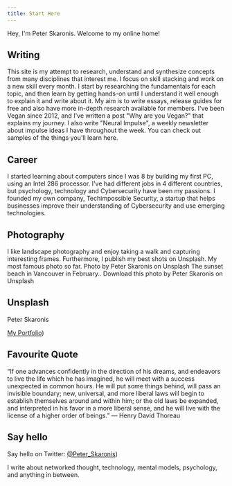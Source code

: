 ```yaml
---
title: Start Here
---
```


Hey, I'm Peter Skaronis. Welcome to my online home!

## Writing
This site is my attempt to research, understand and synthesize concepts from many disciplines that interest me.
I focus on skill stacking and work on a new skill every month.
I start by researching the fundamentals for each topic, and then learn by getting hands-on until I understand it well enough to explain it and write about it.
My aim is to write essays, release guides for free and also have more in-depth research available for members.
I've been Vegan since 2012, and I've written a post "Why are you Vegan?" that explains my journey.
I also write "Neural Impulse",  a weekly newsletter about impulse ideas I have throughout the week. You can check out samples of the things you'll learn here.

## Career
I started learning about computers since I was 8 by building my first PC, using an Intel 286 processor. I've had different jobs in 4 different countries, but psychology, technology and Cybersecurity have been my passions.
I founded my own company, Techimpossible Security, a startup that helps businesses improve their understanding of Cybersecurity and use emerging technologies.

## Photography
I like landscape photography and enjoy taking a walk and capturing interesting frames. Furthermore, I publish my best shots on Unsplash.
My most famous photo so far.
Photo by Peter Skaronis on Unsplash
The sunset beach in Vancouver in February.. Download this photo by Peter Skaronis on Unsplash

## Unsplash
Peter Skaronis

[My Portfolio](https://unsplash.com/photos/I91-Wcziiok))


## Favourite Quote
“If one advances confidently in the direction of his dreams, and endeavors to live the life which he has imagined, he will meet with a success unexpected in common hours. He will put some things behind, will pass an invisible boundary; new, universal, and more liberal laws will begin to establish themselves around and within him; or the old laws be expanded, and interpreted in his favor in a more liberal sense, and he will live with the license of a higher order of beings.”  ― Henry David Thoreau

## Say hello

Say hello on Twitter: [@Peter_Skaronis](https://twitter.com/Peter_Skaronis))

I write about networked thought, technology, mental models, psychology, and anything in between.
